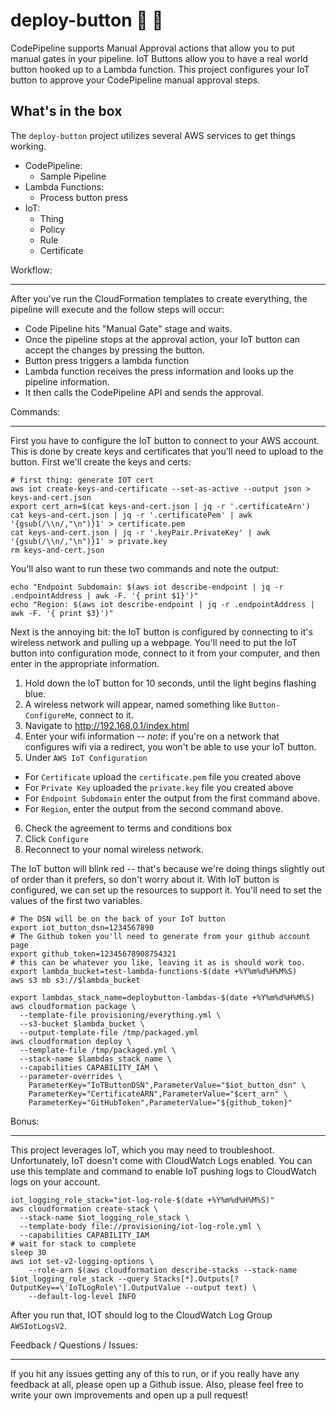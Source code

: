 deploy-button :ship: :red_circle:
======

CodePipeline supports Manual Approval actions that allow you to put manual gates in your pipeline. IoT Buttons allow you to have a real world button hooked up to a Lambda function. This project configures your IoT button to approve your CodePipeline manual approval steps.

What's in the box
------

The `deploy-button` project utilizes several AWS services to get things working.

* CodePipeline:
  * Sample Pipeline
* Lambda Functions:
  * Process button press
* IoT:
  * Thing
  * Policy
  * Rule
  * Certificate

Workflow:

------
After you've run the CloudFormation templates to create everything, the pipeline will execute and the follow steps will occur:

* Code Pipeline hits "Manual Gate" stage and waits.
* Once the pipeline stops at the approval action, your IoT button can accept the changes by pressing the button.
* Button press triggers a lambda function
* Lambda function receives the press information and looks up the pipeline information.
* It then calls the CodePipeline API and sends the approval.

Commands:

------
First you have to configure the IoT button to connect to your AWS account. This is done by create keys and certificates that you'll need to upload to the button. First we'll create the keys and certs:

    # first thing: generate IOT cert
    aws iot create-keys-and-certificate --set-as-active --output json > keys-and-cert.json
    export cert_arn=$(cat keys-and-cert.json | jq -r '.certificateArn')
    cat keys-and-cert.json | jq -r '.certificatePem' | awk '{gsub(/\\n/,"\n")}1' > certificate.pem
    cat keys-and-cert.json | jq -r '.keyPair.PrivateKey' | awk '{gsub(/\\n/,"\n")}1' > private.key
    rm keys-and-cert.json

You'll also want to run these two commands and note the output:

    echo "Endpoint Subdomain: $(aws iot describe-endpoint | jq -r .endpointAddress | awk -F. '{ print $1}')"
    echo "Region: $(aws iot describe-endpoint | jq -r .endpointAddress | awk -F. '{ print $3}')"

Next is the annoying bit: the IoT button is configured by connecting to it's wireless network and pulling up a webpage. You'll need to put the IoT button into configuration mode, connect to it from your computer, and then enter in the appropriate information.

1. Hold down the IoT button for 10 seconds, until the light begins flashing blue.
2. A wireless network will appear, named something like `Button-ConfigureMe`, connect to it.
3. Navigate to http://192.168.0.1/index.html
4. Enter your wifi information -- *note*: if you're on a network that configures wifi via a redirect, you won't be able to use your IoT button.
5. Under `AWS IoT Configuration`
  * For `Certificate` upload the `certificate.pem` file you created above
  * For `Private Key` uploaded the `private.key` file you created above
  * For `Endpoint Subdomain` enter the output from the first command above.
  * For `Region`, enter the output from the second command above.
 6. Check the agreement to terms and conditions box
 7. Click `Configure`
 8. Reconnect to your nomal wireless network.

The IoT button will blink red -- that's because we're doing things slightly out of order than it prefers, so don't worry about it. With IoT button is configured, we can set up the resources to support it. You'll need to set the values of the first two variables.

    # The DSN will be on the back of your IoT button
    export iot_button_dsn=1234567890
    # The Github token you'll need to generate from your github account page
    export github_token=12345678908754321
    # this can be whatever you like, leaving it as is should work too.
    export lambda_bucket=test-lambda-functions-$(date +%Y%m%d%H%M%S)
    aws s3 mb s3://$lambda_bucket

    export lambdas_stack_name=deploybutton-lambdas-$(date +%Y%m%d%H%M%S)
    aws cloudformation package \
      --template-file provisioning/everything.yml \
      --s3-bucket $lambda_bucket \
      --output-template-file /tmp/packaged.yml
    aws cloudformation deploy \
      --template-file /tmp/packaged.yml \
      --stack-name $lambdas_stack_name \
      --capabilities CAPABILITY_IAM \
      --parameter-overrides \
        ParameterKey="IoTButtonDSN",ParameterValue="$iot_button_dsn" \
        ParameterKey="CertificateARN",ParameterValue="$cert_arn" \
        ParameterKey="GitHubToken",ParameterValue="${github_token}"

Bonus:

------
This project leverages IoT, which you may need to troubleshoot. Unfortunately, IoT doesn't come with CloudWatch Logs enabled. You can use this template and command to enable IoT pushing logs to CloudWatch logs on your account.

    iot_logging_role_stack="iot-log-role-$(date +%Y%m%d%H%M%S)"
    aws cloudformation create-stack \
      --stack-name $iot_logging_role_stack \
      --template-body file://provisioning/iot-log-role.yml \
      --capabilities CAPABILITY_IAM
    # wait for stack to complete
    sleep 30
    aws iot set-v2-logging-options \
        --role-arn $(aws cloudformation describe-stacks --stack-name $iot_logging_role_stack --query Stacks[*].Outputs[?OutputKey==\'IoTLogRole\'].OutputValue --output text) \
        --default-log-level INFO

After you run that, IOT should log to the CloudWatch Log Group `AWSIotLogsV2`.

Feedback / Questions / Issues:

------
If you hit any issues getting any of this to run, or if you really have any feedback at all, please open up a Github issue. Also, please feel free to write your own improvements and open up a pull request!
